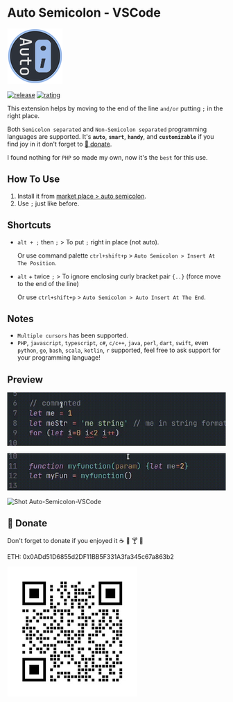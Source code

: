 # Auto Semicolon - VSCode
<img src="https://github.com/myaaghubi/Auto-Semicolon-VSCode/blob/main/icon.png?raw=true" alt="Icon Auto Semicolon VSCode" width="128">

[![release](https://img.shields.io/github/release/myaaghubi/Auto-Semicolon-VSCode.svg?style=for-the-badge&logo=github&logoColor=white&colorA=2b303b&colorB=00e8c6)](https://github.com/myaaghubi/Auto-Semicolon-VSCode/releases/latest)
[![rating](https://img.shields.io/visual-studio-marketplace/stars/myaaghubi.auto-semicolon-vscode?style=for-the-badge&logo=reverbnation&logoColor=white&colorA=2b303b&colorB=FFE66D)](https://marketplace.visualstudio.com/items?itemName=myaaghubi.auto-semicolon-vscode)

This extension helps by moving to the end of the line `and/or` putting `;` in the right place. 

Both `Semicolon separated` and `Non-Semicolon separated` programming languages are supported.
It's **`auto`**, **`smart`**, **`handy`**, and **`customizable`** if you find joy in it don't forget to [🍔 donate](#-donate).

I found nothing for `PHP` so made my own, now it's the `best` for this use.

## How To Use
1. Install it from [market place > auto semicolon](https://marketplace.visualstudio.com/items?itemName=myaaghubi.auto-semicolon-vscode).
2. Use `;` just like before.


## Shortcuts
- `alt + ;` then `;` > To put `;` right in place (not auto).

    Or use command palette `ctrl+shift+p` > `Auto Semicolon > Insert At The Position`.
- `alt` + twice `;` > To ignore enclosing curly bracket pair `{..}` (force move to the end of the line)

    Or use `ctrl+shift+p` > `Auto Semicolon > Auto Insert At The End`.

## Notes
- `Multiple cursors` has been supported.
- `PHP`, `javascript`, `typescript`, `c#`, `c/c++`, `java`, `perl`, `dart`, `swift`, even `python`, `go`, `bash`, `scala`, `kotlin`, `r` supported, feel free to ask support for your programming language!

## Preview
![Shot Auto-Semicolon-VSCode](assets/auto-semicolon1.gif)

![Shot Auto-Semicolon-VSCode](assets/auto-semicolon2.gif)

![Shot Auto-Semicolon-VSCode](assets/auto-semicolon3.gif)

## 🍔 Donate
Don't forget to donate if you enjoyed it ☕ 🍺 🍸 🍔

ETH: 0x0ADd51D6855d2DF11BB5F331A3fa345c67a863b2

![Ethereum](assets/ethereum.jpg?raw=true "Ethereum")